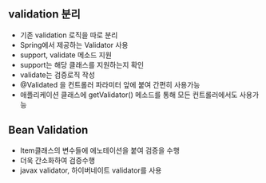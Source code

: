 ## validation 분리
* 기존 validation 로직을 따로 분리
* Spring에서 제공하는 Validator 사용
* support, validate 메소드 지원
* support는 해당 클래스를 지원하는지 확인
* validate는 검증로직 작성
* @Validated 을 컨트롤러 파라미터 앞에 붙여 간편히 사용가능
* 애플리케이션 클래스에 getValidator() 메소드를 통해 모든 컨트롤러에서도 사용가능

## Bean Validation
* Item클래스의 변수들에 에노테이션을 붙여 검증을 수행
* 더욱 간소화하여 검증수행
* javax validator, 하이버네이트 validator를 사용
